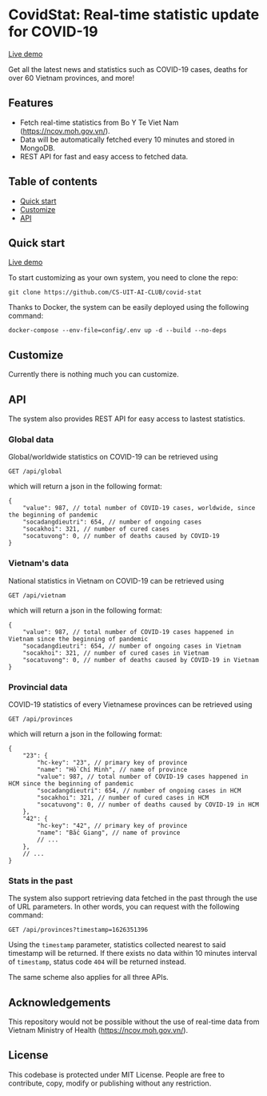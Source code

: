 # CovidStat: Real-time statistic update for COVID-19

[Live demo](https://aiclub.uit.edu.vn/covidstat)

Get all the latest news and statistics such as COVID-19 cases, deaths for over 60 Vietnam provinces, and more!

## Features

- Fetch real-time statistics from Bo Y Te Viet Nam (https://ncov.moh.gov.vn/).
- Data will be automatically fetched every 10 minutes and stored in MongoDB.
- REST API for fast and easy access to fetched data. 

## Table of contents

- [Quick start](#quick-start)
- [Customize](#customize)
- [API](#api)

## Quick start

[Live demo](https://aiclub.uit.edu.vn/covidstat)

To start customizing as your own system, you need to clone the repo:

```
git clone https://github.com/CS-UIT-AI-CLUB/covid-stat
```

Thanks to Docker, the system can be easily deployed using the following command:

```
docker-compose --env-file=config/.env up -d --build --no-deps
```

## Customize

Currently there is nothing much you can customize.

## API

The system also provides REST API for easy access to lastest statistics.

### Global data

Global/worldwide statistics on COVID-19 can be retrieved using
```
GET /api/global
```
which will return a json in the following format:
```jsonc
{
    "value": 987, // total number of COVID-19 cases, worldwide, since the beginning of pandemic
    "socadangdieutri": 654, // number of ongoing cases
    "socakhoi": 321, // number of cured cases
    "socatuvong": 0, // number of deaths caused by COVID-19
}
```

### Vietnam's data

National statistics in Vietnam on COVID-19 can be retrieved using
```
GET /api/vietnam
```
which will return a json in the following format:
```jsonc
{
    "value": 987, // total number of COVID-19 cases happened in Vietnam since the beginning of pandemic
    "socadangdieutri": 654, // number of ongoing cases in Vietnam
    "socakhoi": 321, // number of cured cases in Vietnam
    "socatuvong": 0, // number of deaths caused by COVID-19 in Vietnam
}
```

### Provincial data

COVID-19 statistics of every Vietnamese provinces can be retrieved using
```
GET /api/provinces
```
which will return a json in the following format:
```jsonc
{
    "23": {
        "hc-key": "23", // primary key of province
        "name": "Hồ Chí Minh", // name of province
        "value": 987, // total number of COVID-19 cases happened in HCM since the beginning of pandemic
        "socadangdieutri": 654, // number of ongoing cases in HCM
        "socakhoi": 321, // number of cured cases in HCM
        "socatuvong": 0, // number of deaths caused by COVID-19 in HCM
    },
    "42": {
        "hc-key": "42", // primary key of province
        "name": "Bắc Giang", // name of province
        // ...
    },
    // ...
}
```

### Stats in the past

The system also support retrieving data fetched in the past through the use of URL parameters. In other words, you can request with the following command:

```
GET /api/provinces?timestamp=1626351396
```

Using the `timestamp` parameter, statistics collected nearest to said timestamp will be returned. If there exists no data within 10 minutes interval of `timestamp`, status code `404` will be returned instead.

The same scheme also applies for all three APIs.

## Acknowledgements

This repository would not be possible without the use of real-time data from Vietnam Ministry of Health (https://ncov.moh.gov.vn/).

## License

This codebase is protected under MIT License. People are free to contribute, copy, modify or publishing without any restriction.
